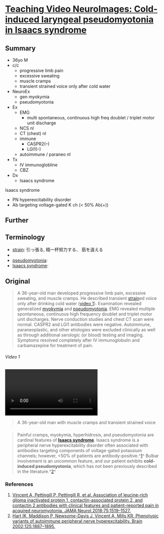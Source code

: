 <!--
Filename: 	2019-06-03_36M.md
Project: 	/Users/shume/Developer/physician/Neurol/TVNI
Author: 	shumez <https://github.com/shumez>
Created: 	2019-06-04 15:50:9
Modified: 	2019-06-08 11:11:1
-----
Copyright (c) 2019 shumez
-->

# [Teaching Video NeuroImages: Cold-induced laryngeal pseudomyotonia in Isaacs syndrome][2019_FungVictorSC_PerezJoseRenan_Morales-BriceñoHugo]

## Summary

* 36yo M
* c/c
    * progressive limb pain
    * excessive sweating
    * muscle cramps
    * transient strained voice only after cold water
* NeuroEx
    * gen myokymia
    * pseudomyotonia
* Ex
    * EMG
        * multi spontaneous, continuous high freq doublet / triplet motor unit discharge
    * NCS nl
    * CT (chest) nl
    * immune
        * CASPR2(–)
        * LGI1(–)
    * autoimmune / paraneo nl
* Tx
    * IV immunoglobline 
    * CBZ
* Dx
    * Isaacs syndrome


Isaacs syndrome

* PN hyperexcitability disorder
* Ab targeting voltage-gated K ch (< 50% Ab(+))

## Further

## Terminology

* [strain]: 引っ張る, 精一杯努力する、 筋を違える
* [myokymia]: 筋波動症
* [pseudomyotonia]: 
* [Isaacs syndrome]: 

## Original

> A 36-year-old man developed progressive limb pain, excessive sweating, and muscle cramps. He described transient [strain]ed voice only after drinking cold water ([video 1][vid01]). Examination revealed generalized [myokymia] and [pseudomyotonia]. EMG revealed multiple spontaneous, continuous high frequency doublet and triplet motor unit discharges. Nerve conduction studies and chest CT scan were normal. CASPR2 and LGI1 antibodies were negative. Autoimmune, paraneoplastic, and other etiologies were excluded clinically as well as through additional serologic (or blood) testing and imaging. Symptoms resolved completely after IV immunoglobulin and carbamazepine for treatment of pain.

###### Video 1

![Video][vid01]

> A 36-year-old man with muscle cramps and transient strained voice

###

> Painful cramps, myokymia, hyperhidrosis, and pseudomyotonia are cardinal features of **[Isaacs syndrome]**. Isaacs syndrome is a peripheral nerve hyperexcitability disorder often associated with antibodies targeting components of voltage-gated potassium channels; however, <50% of patients are antibody-positive.^[1]^ Bulbar involvement is an uncommon feature, and our patient exhibits **cold-induced pseudomyotonia**, which has not been previously described in the literature.^[2]^

### References

1. [Vincent A, Pettingill P, Pettingill R, et al. Association of leucine-rich glioma inactivated protein 1, contactin-associated protein 2, and contactin 2 antibodies with clinical features and patient-reported pain in acquired neuromyotonia. JAMA Neurol 2018;75:1519–1527.][1]
2. [Hart IK, Maddison P, Newsome-Davis J, Vincent A, Mills KR. Phenotypic variants of autoimmune peripheral nerve hyperexcitability. Brain 2002;125:1887–1895.][2]



## 

<!-- ref -->
[2019_FungVictorSC_PerezJoseRenan_Morales-BriceñoHugo]: https://n.neurology.org/content/92/23/e2734

[1]: https://jamanetwork.com/journals/jamaneurology/fullarticle/2701890 "Vincent, A., Pettingill, P., Pettingill, R., Lang, B., Birch, R., Waters, P., Irani, S.R., Buckley, C., Watanabe, O., Arimura, K. and Kiernan, M.C., 2018. Association of leucine-rich glioma inactivated protein 1, contactin-associated protein 2, and contactin 2 antibodies with clinical features and patient-reported pain in acquired neuromyotonia. JAMA neurology, 75(12), pp.1519-1527."
[2]: https://academic.oup.com/brain/article/125/8/1887/332436 "Hart, I.K., Maddison, P., Newsom‐Davis, J., Vincent, A. and Mills, K.R., 2002. Phenotypic variants of autoimmune peripheral nerve hyperexcitability. Brain, 125(8), pp.1887-1895."

<!-- fig -->
[vid01]: https://static-movie-usa.glencoesoftware.com/mp4/10.1212/813/ce4be52fe323d177aed1cb400bd1aa54923a5c75/007613_Video_1.mp4

<!-- term -->
[strain]: # "引っ張る, 精一杯努力する、 筋を違える"
[myokymia]: # "筋波動症"
[pseudomyotonia]: # "."
[Isaacs syndrome]: # "."